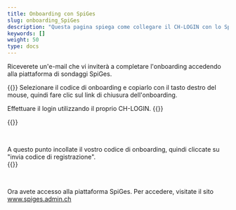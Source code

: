```yaml
---
title: Onboarding con SpiGes
slug: onboarding_SpiGes
description: "Questa pagina spiega come collegare il CH-LOGIN con lo SpiGes."
keywords: []
weight: 50
type: docs
---
```


Riceverete un'e-mail che vi inviterà a completare l'onboarding accedendo alla piattaforma di sondaggi SpiGes. 

<!-- 1ere paire de colonnes -->

<div class="two_column">

<div class="left_col">
<!-- First column content goes here -->
{{<markdown>}}
Selezionare il codice di onboarding e copiarlo con il tasto destro del mouse, quindi fare clic sul link di chiusura dell'onboarding.

Effettuare il login utilizzando il proprio CH-LOGIN.
{{</markdown>}}
</div>

<div class="right_col">
<!-- Second column content goes here -->
{{<insertImage image="mail_onboarding.png" class="edge max-w-90">}}            <!-- ATTENTION image en français -->
</div>

</div>

&nbsp;

<!-- Deuxième paire de colonnes -->

<div class="two_column">

<div class="left_col">
<!-- First column content goes here -->
A questo punto incollate il vostro codice di onboarding, quindi cliccate su "invia codice di registrazione". 
</div>

<div class="right_col">
<!-- Second column content goes here -->
{{<insertImage image="enregistrement.png" class="edge max-w-90">}}                 <!-- ATTENTION image en français -->
</div>

</div>

&nbsp; 

Ora avete accesso alla piattaforma SpiGes. Per accedere, visitate il sito www.spiges.admin.ch